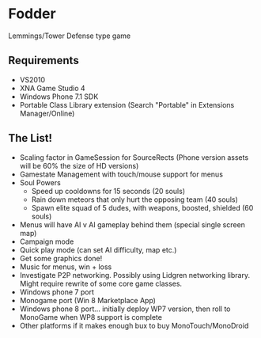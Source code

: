 Fodder
======

Lemmings/Tower Defense type game

Requirements
------------
- VS2010
- XNA Game Studio 4
- Windows Phone 7.1 SDK
- Portable Class Library extension (Search "Portable" in Extensions Manager/Online)


The List!
---------

- Scaling factor in GameSession for SourceRects (Phone version assets will be 60% the size of HD versions)
- Gamestate Management with touch/mouse support for menus
- Soul Powers
  - Speed up cooldowns for 15 seconds (20 souls)
  - Rain down meteors that only hurt the opposing team (40 souls)
  - Spawn elite squad of 5 dudes, with weapons, boosted, shielded (60 souls)
- Menus will have AI v AI gameplay behind them (special single screen map)
- Campaign mode
- Quick play mode (can set AI difficulty, map etc.)
- Get some graphics done!
- Music for menus, win + loss
- Investigate P2P networking. Possibly using Lidgren networking library. Might require rewrite of some core game classes.
- Windows phone 7 port
- Monogame port (Win 8 Marketplace App)
- Windows phone 8 port... initially deploy WP7 version, then roll to MonoGame when WP8 support is complete
- Other platforms if it makes enough bux to buy MonoTouch/MonoDroid 